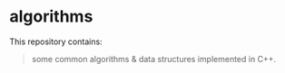 # algorithms
This repository contains:
> some common algorithms & data structures implemented in C++.
